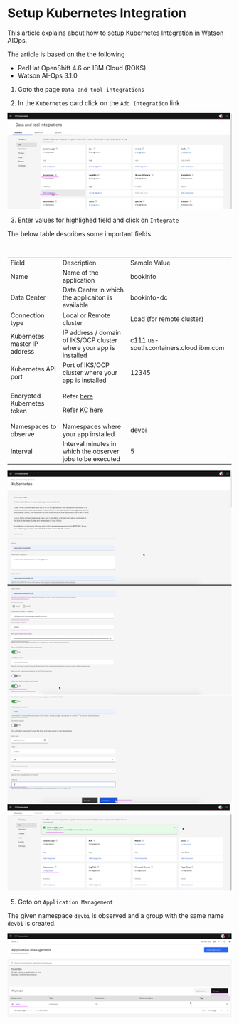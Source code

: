 # Setup Kubernetes Integration

This article explains about how to setup Kubernetes Integration in Watson AIOps.

The article is based on the the following

- RedHat OpenShift 4.6 on IBM Cloud (ROKS)
- Watson AI-Ops 3.1.0

1. Goto the page `Data and tool integrations`

2. In the `Kubernetes` card click on the `Add Integration` link

<img src="images/image-10.png">

3. Enter values for highlighed field and click on `Integrate`

The below table describes some important fields.

<table>
    <tr>
        <td>Field</td>
        <td>Description</td>
        <td>Sample Value</td>
    </tr>
    <tr>
        <td>Name</td>
        <td>Name of the application</td>
        <td>bookinfo</td>
    </tr>
    <tr>
        <td>Data Center</td>
        <td>Data Center in which the applicaiton is available</td>
        <td>bookinfo-dc</td>
    </tr> 
    <tr>
        <td>Connection type</td>
        <td>Local or Remote cluster</td>
        <td>Load  (for remote cluster)</td>
    </tr>
    <tr>
        <td>Kubernetes master IP address</td>
        <td>IP address / domain of IKS/OCP cluster where your app is installed</td>
        <td>c111.us-south.containers.cloud.ibm.com</td>
    </tr>
    <tr>
        <td>Kubernetes API port</td>
        <td>Port of IKS/OCP cluster where your app is installed</td>
        <td>12345</td>
    </tr>    
    <tr>
        <td>Encrypted Kubernetes token</td>
        <td>

Refer [here](https://github.com/ibm-gsi-ecosystem/watson-ai-ops-guide/tree/master/600-getting-cluster-access-token)
       
Refer KC [here](https://www.ibm.com/docs/en/cloud-paks/cp-waiops/3.1.0?topic=integrations-kubernetes)
        </td>
        <td></td>
    </tr>
    <tr>
        <td>Namespaces to observe</td>
        <td>Namespaces where your app installed</td>
        <td>devbi</td>
    </tr>  
    <tr>
        <td>Interval</td>
        <td>Interval minutes in which the observer jobs to be executed</td>
        <td>5</td>
    </tr>
</table>

<img src="images/image-11.png">
<img src="images/image-12.png">
<img src="images/image-13.png">
<img src="images/image-14.png">


5. Goto on `Application Management` 

The given namespace `devbi` is observed and a group with the same name `devbi` is created. 

<img src="images/image-15.png">
